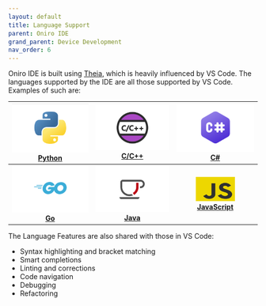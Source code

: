 ```yaml
---
layout: default
title: Language Support
parent: Oniro IDE
grand_parent: Device Development
nav_order: 6
---
```


Oniro IDE is built using [Theia](https://theia-ide.org/docs/), which is heavily influenced by VS Code. The languages supported by the IDE are all those supported by VS Code. Examples of such are:

| [![Python](./images/python.png) **Python**](https://code.visualstudio.com/docs/languages/python) | [![C/C++](./images/c-c++.png) **C/C++**](https://code.visualstudio.com/docs/languages/cpp) | [![C#](./images/cs.png) **C#**](https://code.visualstudio.com/docs/languages/csharp) |
|:-------------:|:-------------:|:-------------:|
| [![Go](./images/Go.png) **Go**](https://code.visualstudio.com/docs/languages/go) | [![Java](./images/java.png) **Java**](https://code.visualstudio.com/docs/languages/java) | [<img src="./images/js.png" width="50%"> <br> **JavaScript**](https://code.visualstudio.com/docs/languages/javascript) |


The Language Features are also shared with those in VS Code:
- Syntax highlighting and bracket matching
- Smart completions
- Linting and corrections
- Code navigation
- Debugging
- Refactoring